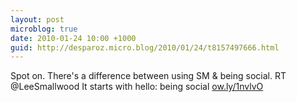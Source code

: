 ```yaml
---
layout: post
microblog: true
date: 2010-01-24 10:00 +1000
guid: http://desparoz.micro.blog/2010/01/24/t8157497666.html
---
```

Spot on. There's a difference between using SM &amp; being social. RT @LeeSmallwood It starts with hello: being social [ow.ly/1nvlvO](http://ow.ly/1nvlvO)
